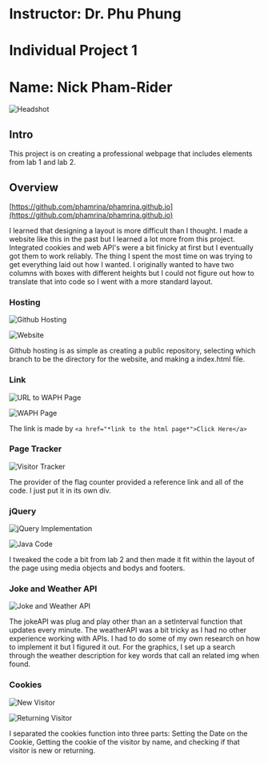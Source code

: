 # Instructor: Dr. Phu Phung

# Individual Project 1

# Name: Nick Pham-Rider
![Headshot](images/headshot.jpeg)

## Intro
This project is on creating a professional webpage that includes elements from lab 1 and lab 2.

## Overview
[https://github.com/phamrina/phamrina.github.io](https://github.com/phamrina/phamrina.github.io)

I learned that designing a layout is more difficult than I thought. I made a website like this in the past but I learned a lot more from this project. Integrated cookies and web API's were a bit finicky at first but I eventually got them to work reliably. The thing I spent the most time on was trying to get everything laid out how I wanted. I originally wanted to have two columns with boxes with different heights but I could not figure out how to translate that into code so I went with a more standard layout.

### Hosting
![Github Hosting](images/hosting.png)

![Website](images/main.png)

Github hosting is as simple as creating a public repository, selecting which branch to be the directory for the website, and making a index.html file.

### Link

![URL to WAPH Page](images/url.png)

![WAPH Page](images/link.png)

The link is made by  `<a href="*link to the html page*">Click Here</a>`

### Page Tracker

![Visitor Tracker](images/visitor.png)

The provider of the flag counter provided a reference link and all of the code. I just put it in its own div.

### jQuery
![jQuery Implementation](images/jq1.png)

![Java Code](images/jq2.png)

I tweaked the code a bit from lab 2 and then made it fit within the layout of the page using media objects and bodys and footers.

### Joke and Weather API
![Joke and Weather API](images/api.png)

The jokeAPI was plug and play other than an a setInterval function that updates every minute. The weatherAPI was a bit tricky as I had no other experience working with APIs. I had to do some of my own research on how to implement it but I figured it out. For the graphics, I set up a search through the weather description for key words that call an related img when found.

### Cookies

![New Visitor](images/cookie1.png)

![Returning Visitor](images/cookie2.png)

I separated the cookies function into three parts: Setting the Date on the Cookie, Getting the cookie of the visitor by name, and checking if that visitor is new or returning.